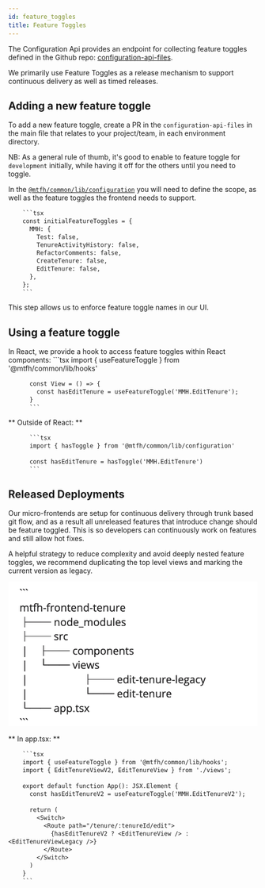 ```yaml
---
id: feature_toggles
title: Feature Toggles
---
```


The Configuration Api provides an endpoint for collecting feature toggles defined in the Github repo:
 [configuration-api-files](https://github.com/LBHackney-IT/configuration-api-files).

We primarily use Feature Toggles as a release mechanism to support continuous delivery as well as timed releases.

## Adding a new feature toggle

To add a new feature toggle, create a PR in the `configuration-api-files` in the main file that relates to your project/team, in each environment directory.

NB: As a general rule of thumb, it's good to enable to feature toggle for `development` initially, while having it off for the others until you need to toggle.

In the [`@mtfh/common/lib/configuration`](https://github.com/LBHackney-IT/mtfh-frontend-common/blob/main/lib/configuration/configuration.ts) you will need to define the scope, as well as the feature toggles the frontend needs to support.

        ```tsx
        const initialFeatureToggles = {
          MMH: {
            Test: false,
            TenureActivityHistory: false,
            RefactorComments: false,
            CreateTenure: false,
            EditTenure: false,
          },
        };
        ```
This step allows us to enforce feature toggle names in our UI.

## Using a feature toggle

In React, we provide a hook to access feature toggles within React components:
          ```tsx
          import { useFeatureToggle } from '@mtfh/common/lib/hooks'

          const View = () => {
          	const hasEditTenure = useFeatureToggle('MMH.EditTenure');
          }
          ```
** Outside of React: **

          ```tsx
          import { hasToggle } from '@mtfh/common/lib/configuration'

          const hasEditTenure = hasToggle('MMH.EditTenure')
          ```
## Released Deployments

Our micro-frontends are setup for continuous delivery through trunk based git flow, and as a result all unreleased features that introduce change should be feature toggled. This is so developers can continuously work on features and still allow hot fixes.

A helpful strategy to reduce complexity and avoid deeply nested feature toggles, we recommend duplicating the top level views and marking the current version as legacy.

![MFE](./docs-images/mfe6.png)

** In app.tsx: **

        ```tsx
        import { useFeatureToggle } from '@mtfh/common/lib/hooks';
        import { EditTenureViewV2, EditTenureView } from './views';

        export default function App(): JSX.Element {
          const hasEditTenureV2 = useFeatureToggle('MMH.EditTenureV2');

          return (
            <Switch>
              <Route path="/tenure/:tenureId/edit">
                {hasEditTenureV2 ? <EditTenureView /> : <EditTenureViewLegacy />}
              </Route>
            </Switch>
          )
        }
        ```
